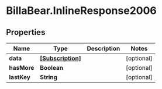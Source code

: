 # BillaBear.InlineResponse2006

## Properties
Name | Type | Description | Notes
------------ | ------------- | ------------- | -------------
**data** | [**[Subscription]**](Subscription.md) |  | [optional] 
**hasMore** | **Boolean** |  | [optional] 
**lastKey** | **String** |  | [optional] 
